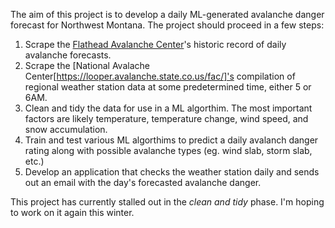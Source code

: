 The aim of this project is to develop a daily ML-generated avalanche danger forecast for Northwest Montana. The project should proceed in a few steps:

1. Scrape the [Flathead Avalanche Center](https://flatheadavalanche.org/)'s historic record of daily avalanche forecasts.
2. Scrape the [National Avalache Center[https://looper.avalanche.state.co.us/fac/]'s compilation of regional weather station data at some predetermined time, either 5 or 6AM. 
3. Clean and tidy the data for use in a ML algorthim. The most important factors are likely temperature, temperature change, wind speed, and snow accumulation. 
4. Train and test various ML algorthims to predict a daily avalanch danger rating along with possible avalanche types (eg. wind slab, storm slab, etc.)
5. Develop an application that checks the weather station daily and sends out an email with the day's forecasted avalanche danger.

This project has currently stalled out in the *clean and tidy* phase. I'm hoping to work on it again this winter.
